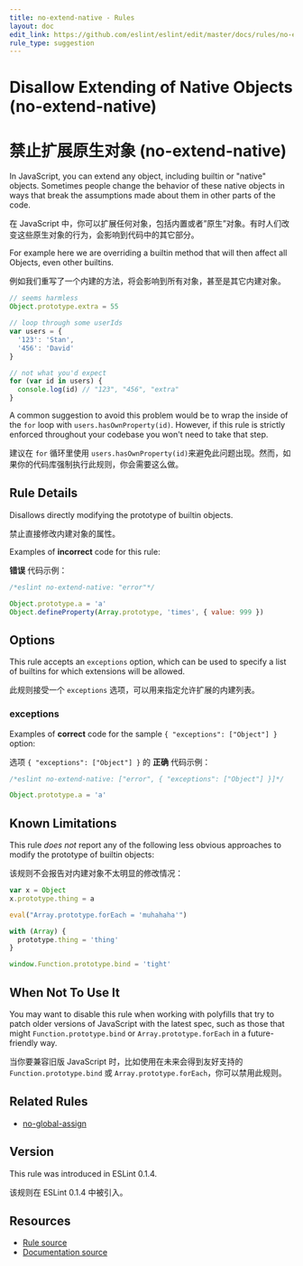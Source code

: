 ```yaml
---
title: no-extend-native - Rules
layout: doc
edit_link: https://github.com/eslint/eslint/edit/master/docs/rules/no-extend-native.md
rule_type: suggestion
---
```


<!-- Note: No pull requests accepted for this file. See README.md in the root directory for details. -->

# Disallow Extending of Native Objects (no-extend-native)

# 禁止扩展原生对象 (no-extend-native)

In JavaScript, you can extend any object, including builtin or "native" objects. Sometimes people change the behavior of these native objects in ways that break the assumptions made about them in other parts of the code.

在 JavaScript 中，你可以扩展任何对象，包括内置或者”原生”对象。有时人们改变这些原生对象的行为，会影响到代码中的其它部分。

For example here we are overriding a builtin method that will then affect all Objects, even other builtins.

例如我们重写了一个内建的方法，将会影响到所有对象，甚至是其它内建对象。

```js
// seems harmless
Object.prototype.extra = 55

// loop through some userIds
var users = {
  '123': 'Stan',
  '456': 'David'
}

// not what you'd expect
for (var id in users) {
  console.log(id) // "123", "456", "extra"
}
```

A common suggestion to avoid this problem would be to wrap the inside of the `for` loop with `users.hasOwnProperty(id)`. However, if this rule is strictly enforced throughout your codebase you won't need to take that step.

建议在 `for` 循环里使用 `users.hasOwnProperty(id)`来避免此问题出现。然而，如果你的代码库强制执行此规则，你会需要这么做。

## Rule Details

Disallows directly modifying the prototype of builtin objects.

禁止直接修改内建对象的属性。

Examples of **incorrect** code for this rule:

**错误** 代码示例：

```js
/*eslint no-extend-native: "error"*/

Object.prototype.a = 'a'
Object.defineProperty(Array.prototype, 'times', { value: 999 })
```

## Options

This rule accepts an `exceptions` option, which can be used to specify a list of builtins for which extensions will be allowed.

此规则接受一个 `exceptions` 选项，可以用来指定允许扩展的内建列表。

### exceptions

Examples of **correct** code for the sample `{ "exceptions": ["Object"] }` option:

选项 `{ "exceptions": ["Object"] }` 的 **正确** 代码示例：

```js
/*eslint no-extend-native: ["error", { "exceptions": ["Object"] }]*/

Object.prototype.a = 'a'
```

## Known Limitations

This rule _does not_ report any of the following less obvious approaches to modify the prototype of builtin objects:

该规则不会报告对内建对象不太明显的修改情况：

```js
var x = Object
x.prototype.thing = a

eval("Array.prototype.forEach = 'muhahaha'")

with (Array) {
  prototype.thing = 'thing'
}

window.Function.prototype.bind = 'tight'
```

## When Not To Use It

You may want to disable this rule when working with polyfills that try to patch older versions of JavaScript with the latest spec, such as those that might `Function.prototype.bind` or `Array.prototype.forEach` in a future-friendly way.

当你要兼容旧版 JavaScript 时，比如使用在未来会得到友好支持的 `Function.prototype.bind` 或 `Array.prototype.forEach`，你可以禁用此规则。

## Related Rules

- [no-global-assign](https://cn.eslint.org/docs/rules/no-global-assign)

## Version

This rule was introduced in ESLint 0.1.4.

该规则在 ESLint 0.1.4 中被引入。

## Resources

- [Rule source](https://github.com/eslint/eslint/tree/master/lib/rules/no-extend-native.js)
- [Documentation source](https://github.com/eslint/eslint/tree/master/docs/rules/no-extend-native.md)
